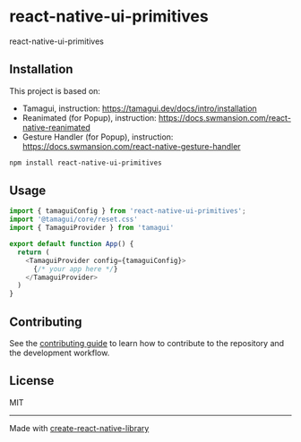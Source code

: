 # react-native-ui-primitives

react-native-ui-primitives

## Installation
This project is based on:
- Tamagui, instruction: https://tamagui.dev/docs/intro/installation
- Reanimated (for Popup), instruction: https://docs.swmansion.com/react-native-reanimated
- Gesture Handler (for Popup), instruction: https://docs.swmansion.com/react-native-gesture-handler

```sh
npm install react-native-ui-primitives
```

## Usage

```js
import { tamaguiConfig } from 'react-native-ui-primitives';
import '@tamagui/core/reset.css'
import { TamaguiProvider } from 'tamagui'

export default function App() {
  return (
    <TamaguiProvider config={tamaguiConfig}>
      {/* your app here */}
    </TamaguiProvider>
  )
}
```

## Contributing

See the [contributing guide](CONTRIBUTING.md) to learn how to contribute to the repository and the development workflow.

## License

MIT

---

Made with [create-react-native-library](https://github.com/callstack/react-native-builder-bob)
